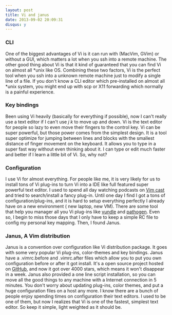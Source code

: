 ```yaml
---
layout: post
title: Vi and janus
date: 2013-09-02 20:09:31
disqus: y
---
```



### CLI

One of the biggest advantages of Vi is it can run with (MacVim, GVim) or without a GUI, which matters a lot when you ssh into a remote machine. The other good thing about Vi  is that it kind of guaranteed that  you can find Vi on almost all \*unix like OS. Combining these two factors, Vi is the perfect tool when you ssh into a unknown remote machine just to modify a single line of a file. If you don't know a CLI editor which pre-installed on almost all \*unix system, you might end up with scp or X11 forwarding which normally is a painful experience. 

### Key bindings

Been using Vi heavily (basically for everything if possible), now I can't really use a text editor if I can't use <i>j</i> <i>k</i> to move up and down. Vi is the text editor for people so lazy to even move their fingers to the control key. Vi can be super powerful, but those power comes from the simplest design. It is a tool super optimize for jumping between lines and blocks with the smallest distance of finger movement on the keyboard. It allows you to type in a super fast way without even thinking about it.  I can type or edit much faster and better  if I learn a little bit of Vi. So, why not? 

### Configuration 

I use Vi for almost everything. For people like me, it is very likely
for us to install tons of Vi plug-ins to turn Vi into a IDE like full
featured super powerful text editor. I used to spend all day watching podcasts on   [Vim
cast](http://vimcasts.org/) and tried to search/install a fancy plug-in.
Until one day I find I got a tons of configuration/plug-ins, and it is
hard to setup everything perfectly I already have on a new environment ( new laptop, new VM). 
There are some tool that help you manager all you Vi plug-ins like
[vundle](https://github.com/gmarik/vundle) and
[pathogen](https://github.com/tpope/vim-pathogen). Even so,  I begin to miss
those days that I only have to keep a simple RC file to
config my personal key mapping. Then, I found Janus.

### Janus, A Vim distribution

Janus is a convention over
configuration like Vi distribution package. It goes with some very popular Vi
plug-ins, color-themes and key bindings. Janus have a .vimrc.before and .vimrc.after files
which allow you to put you own configuration before or after it got install. It's a open source project hosted
on [GitHub](https://github.com/carlhuda/janus), and now it got over 4000 stars, which means it won't disappear in a
week. Janus also provided a one line script installation, so you can move all the good things to any machine with a Internet connection in 5 minutes. You don't worry about
updating plug-ins, color themes, and put a huge configuration files on
a host any more. 
I know there are a bunch of people enjoy spending times
on configuration their text editors. 
I used to be one of them, but now I
realizes that Vi is one of the fastest, simplest text editor. So keep it
simple, light weighted as it should be. 
